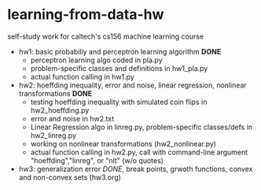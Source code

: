 # learning-from-data-hw
self-study work for caltech's cs156 machine learning course

- hw1: basic probabiliy and perceptron learning algorithm **DONE**
  - perceptron learning algo coded in pla.py
  - problem-specific classes and definitions in hw1_pla.py
  - actual function calling in hw1.py
- hw2: hoeffding inequality, error and noise, linear regression, nonlinear transformations **DONE**
  - testing hoeffding inequality with simulated coin flips in hw2_hoeffding.py
  - error and noise in hw2.txt
  - Linear Regression algo in linreg.py, problem-specific classes/defs in hw2_linreg.py
  - working on nonlinear transformations (hw2_nonlinear.py)
  - actual function calling in hw2.py, call with command-line argument "hoeffding","linreg", or "nlt" (w/o quotes)
- hw3: generalization error *DONE*, break points, grwoth functions, convex and non-convex sets (hw3.org)
